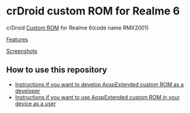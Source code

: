 crDroid custom ROM for Realme 6
==============================

crDroid [Custom ROM](https://beebom.com/best-custom-roms-android-phones/) for Realme 6(code name RMX2001)

[Features](https://crdroid.net)

[Screenshots](https://crdroid.net/#screenshots)

How to use this repository
-------------------

* [Instructions if you want to develop AospExtended custom ROM as a developer](https://github.com/MyAndroidDumps/RMX2001-crDroid-TheCloverly/blob/main/Instructions%20for%20developers.md)
* [Instructions if you want to use AospExtended custom ROM in your device as a user](https://github.com/MyAndroidDumps/RMX2001-crDroid-TheCloverly/blob/main/Instructions%20for%20developers.md)
